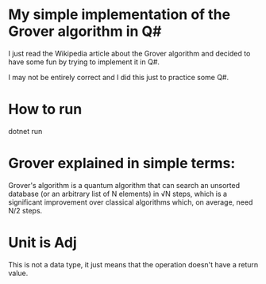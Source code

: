 # My simple implementation of the Grover algorithm in Q#

I just read the Wikipedia article about the Grover algorithm and decided to have some fun by trying to implement it in Q#.

I may not be entirely correct and I did this just to practice some Q#. 

# How to run

dotnet run

# Grover explained in simple terms:

Grover's algorithm is a quantum algorithm that can search an unsorted database (or an arbitrary list of N elements) in √N steps, which is a significant improvement over classical algorithms which, on average, need N/2 steps.

# Unit is Adj

This is not a data type, it just means that the operation doesn't have a return value.